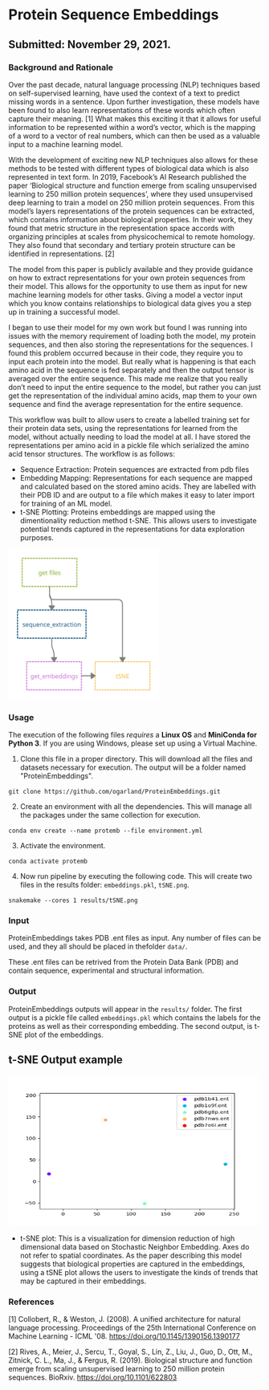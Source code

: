 # Protein Sequence Embeddings

## Submitted: November 29, 2021.

### Background and Rationale
Over the past decade, natural language processing (NLP) techniques based on self-supervised learning, have used the context of a text to predict missing words in a sentence. Upon further investigation, these models have been found to also learn representations of these words which often capture their meaning. [1] What makes this exciting it that it allows for useful information to be represented within a word’s vector, which is the mapping of a word to a vector of real numbers, which can then be used as a valuable input to a machine learning model. 

With the development of exciting new NLP techniques also allows for these methods to be tested with different types of biological data which is also represented in text form. In 2019, Facebook’s AI Research published the paper ‘Biological structure and function emerge from scaling unsupervised learning to 250 million protein sequences’, where they used unsupervised deep learning to train a model on 250 million protein sequences. From this model’s layers representations of the protein sequences can be extracted, which contains information about biological properties. In their work, they found that metric structure in the representation space accords with organizing principles at scales from physicochemical to remote homology. They also found that secondary and tertiary protein structure can be identified in representations. [2]

The model from this paper is publicly available and they provide guidance on how to extract representations for your own protein sequences from their model. This allows for the opportunity to use them as input for new machine learning models for other tasks. Giving a model a vector input which you know contains relationships to biological data gives you a step up in training a successful model.

I began to use their model for my own work but found I was running into issues with the memory requirement of loading both the model, my protein sequences, and then also storing the representations for the sequences. I found this problem occurred because in their code, they require you to input each protein into the model. But really what is happening is that each amino acid in the sequence is fed separately and then the output tensor is averaged over the entire sequence.  This made me realize that you really don’t need to input the entire sequence to the model, but rather you can just get the representation of the individual amino acids, map them to your own sequence and find the average representation for the entire sequence.

This workflow was built to allow users to create a labelled training set for their protein data sets, using the representations for learned from the model, without actually needing to load the model at all. I have stored the representations per amino acid in a pickle file which serialized the amino acid tensor structures. The workflow is as follows:

- Sequence Extraction: Protein sequences are extracted from pdb files
- Embedding Mapping: Representations for each sequence are mapped and calculated based on the stored amino acids. They are labelled with their PDB ID and are output to a file which makes it easy to later import for training of an ML model.
- t-SNE Plotting: Proteins embeddings are mapped using the dimentionality reduction method t-SNE. This allows users to investigate potential trends captured in the representations for data exploration purposes.

<img src="https://github.com/ogarland/ProteinEmbeddings/blob/main/workflow.png?raw=true" width="300" height="300">


### Usage
The execution of the following files *requires* a **Linux OS** and **MiniConda for Python 3**. If you are using Windows, please set up using a Virtual Machine.

1. Clone this file in a proper directory. This will download all the files and datasets necessary for execution. The output will be a folder named "ProteinEmbeddings".
```
git clone https://github.com/ogarland/ProteinEmbeddings.git
```
2. Create an environment with all the dependencies. This will manage all the packages under the same collection for execution.
```
conda env create --name protemb --file environment.yml
```
3. Activate the environment.
```
conda activate protemb
```
4. Now run pipeline by executing the following code. This will create two files in the results folder: `embeddings.pkl`, `tSNE.png`.
```
snakemake --cores 1 results/tSNE.png
```


### Input
ProteinEmbeddings takes PDB .ent files as input. Any number of files can be used, and they all should be placed in thefolder `data/`. 

These .ent files can be retrived from the Protein Data Bank (PDB) and contain sequence, experimental and structural information.

### Output
ProteinEmbeddings outputs will appear in the `results/` folder. The first output is a pickle file called `embeddings.pkl` which contains the labels for the proteins as well as their corresponding embedding. The second output, is t-SNE plot of the embeddings.

t-SNE Output example
------------- 
<img src="https://github.com/ogarland/ProteinEmbeddings/blob/main/results/tSNE.png?raw=true" width="500" height="300"> 

- t-SNE plot: This is a visualization for dimension reduction of high dimensional data based on Stochastic Neighbor Embedding. Axes do not refer to spatial coordinates. As the paper describing this model suggests that biological properties are captured in the embeddings, using a tSNE plot allows the users to investigate the kinds of trends that may be captured in their embeddings. 

### References

[1] Collobert, R., &amp; Weston, J. (2008). A unified architecture for natural language processing. Proceedings of the 25th International Conference on Machine Learning - ICML '08. https://doi.org/10.1145/1390156.1390177 

[2] Rives, A., Meier, J., Sercu, T., Goyal, S., Lin, Z., Liu, J., Guo, D., Ott, M., Zitnick, C. L., Ma, J., &amp; Fergus, R. (2019). Biological structure and function emerge from scaling unsupervised learning to 250 million protein sequences. BioRxiv. https://doi.org/10.1101/622803 
